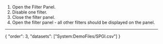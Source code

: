 1. Open the Filter Panel.
2. Disable one filter.
3. Close the filter panel.
4. Open the filter panel - all other filters should be displayed on the panel.
---
{
"order": 3,
"datasets": ["System:DemoFiles/SPGI.csv"]
}

